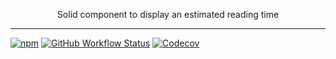<p align="center">
    Solid component to display an estimated reading time
</p>

---

[![npm](https://img.shields.io/npm/v/@untemps/solid-readtoron?style=for-the-badge)](https://www.npmjs.com/package/@untemps/solid-readtoron)
[![GitHub Workflow Status](https://img.shields.io/github/workflow/status/untemps/solid-readtoron/deploy?style=for-the-badge)](https://github.com/untemps/solid-readtoron/actions)
[![Codecov](https://img.shields.io/codecov/c/github/untemps/solid-readtoron?style=for-the-badge)](https://codecov.io/gh/untemps/solid-readtoron)